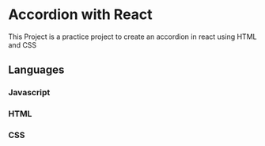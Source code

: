 # Accordion with React
This Project is a practice project to create an accordion in react using HTML and CSS

## Languages

### Javascript
### HTML
### CSS